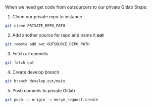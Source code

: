 When we need get code from outsourcers to our private Gitlab
Steps:
1. Clone our private repo to instance
```sh
git clone PRIVATE_REPO_PATH
```
2. Add another source for repo and name it **out**
```sh
git remote add out OUTSOURCE_REPO_PATH
``` 
3. Fetch all commits
```sh
git fetch out
```
4. Create develop branch
```sh
git branch develop out/main
```
5. Push commits to private Gitlab
```sh
git push -u origin -o merge_request.create
```
